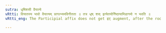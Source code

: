 ```yaml
---
sutra: धृषिशसी वैयात्ये
vRtti: वियातस्य भावो वैयात्यम् प्रागल्भ्यमविनीतता ॥ तत्र धृष् शस् इत्येतयोर्निष्ठायामिडागमो न भवति ॥
vRtti_eng: The Participial affix does not get इट् augment, after the roots धृष् and शस्, when meaning 'bold, impudent and arrogant'.

---
```

